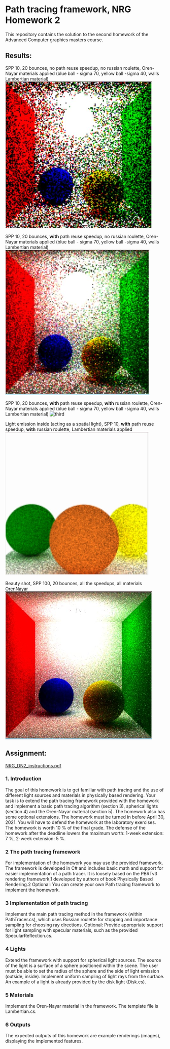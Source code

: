 # Path tracing framework, NRG Homework 2
This repository contains the solution to the second homework of the Advanced Computer graphics masters course.

## Results: 
SPP 10, 20 bounces, no path reuse speedup, no russian roulette, Oren-Nayar materials applied (blue ball - sigma 70, yellow ball -sigma 40, walls Lambertian material)\
![first](results/SPP10_no_path_reuse_no_russian.JPG)

SPP 10, 20 bounces, **with** path reuse speedup, no russian roulette, Oren-Nayar materials applied (blue ball - sigma 70, yellow ball -sigma 40, walls Lambertian material)
![second](results/SPP10_with_path_reuse_no_russian.JPG)

SPP 10, 20 bounces, **with** path reuse speedup, **with** russian roulette, Oren-Nayar materials applied (blue ball - sigma 70, yellow ball -sigma 40, walls Lambertian material)
![third](results/SPP10_with_path_reuse_with_russian.JPG)

Light emission inside (acting as a spatial light), SPP 10, **with** path reuse speedup, **with** russian roulette, Lambertian materials applied
![forth](results/SPP_120_spatial.JPG)

Beauty shot, SPP 100, 20 bounces, all the speedups, all materials OrenNayar
![fifth](results/long.JPG)





## Assignment:
[NRG_DN2_instructions.pdf](Instructions)
### 1. Introduction
The goal of this homework is to get familiar with path tracing and the use of different light sources and
materials in physically based rendering. Your task is to extend the path tracing framework provided with
the homework and implement a basic path tracing algorithm (section 3), spherical lights (section 4) and
the Oren-Nayar material (section 5). The homework also has some optional extensions. The homework
must be turned in before April 30, 2021. You will have to defend the homework at the laboratory
exercises. The homework is worth 10 % of the final grade. The defense of the homework after the
deadline lowers the maximum worth: 1-week extension: 7 %, 2-week extension: 5 %.
### 2 The path tracing framework
For implementation of the homework you may use the provided framework. The framework is developed
in C# and includes basic math and support for easier implementation of a path tracer. It is loosely based
on the PBRTv3 rendering framework,1 developed by authors of book Physically Based Rendering.2
Optional: You can create your own Path tracing framework to implement the homework.
### 3 Implementation of path tracing
Implement the main path tracing method in the framework (within PathTracer.cs), which uses Russian
roulette for stopping and importance sampling for choosing ray directions.
Optional: Provide appropriate support for light sampling with specular materials, such as the provided
SpecularReflection.cs.
### 4 Lights
Extend the framework with support for spherical light sources. The source of the light is a surface of a
sphere positioned within the scene. The user must be able to set the radius of the sphere and the side of
light emission (outside, inside). Implement uniform sampling of light rays from the surface. An example
of a light is already provided by the disk light (Disk.cs).

### 5 Materials
Implement the Oren-Nayar material in the framework. The template file is Lambertian.cs. 

### 6 Outputs
The expected outputs of this homework are example renderings (images), displaying the implemented
features.
